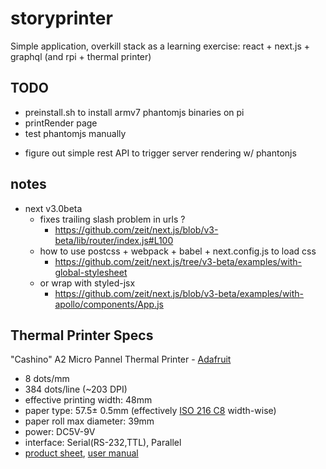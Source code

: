 storyprinter
============
Simple application, overkill stack as a learning exercise: react + next.js + graphql (and rpi + thermal printer)

TODO
----
+ preinstall.sh to install armv7 phantomjs binaries on pi
+ printRender page
+ test phantomjs manually
- figure out simple rest API to trigger server rendering w/ phantonjs

notes
-----
- next v3.0beta
  - fixes trailing slash problem in urls ?
    - https://github.com/zeit/next.js/blob/v3-beta/lib/router/index.js#L100
  - how to use postcss + webpack + babel + next.config.js to load css
    - https://github.com/zeit/next.js/tree/v3-beta/examples/with-global-stylesheet
  - or wrap with styled-jsx
    - https://github.com/zeit/next.js/blob/v3-beta/examples/with-apollo/components/App.js



Thermal Printer Specs
---------------------
"Cashino" A2 Micro Pannel Thermal Printer -  [Adafruit](https://learn.adafruit.com/mini-thermal-receipt-printer?view=all)
- 8 dots/mm
- 384 dots/line (~203 DPI)
- effective printing width: 48mm
- paper type: 57.5± 0.5mm (effectively [ISO 216 C8](https://en.wikipedia.org/wiki/ISO_216#Dimensions_of_A.2C_B_and_C_Series) width-wise)
- paper roll max diameter: 39mm
- power: DC5V-9V
- interface: Serial(RS-232,TTL), Parallel
- [product sheet](http://www.adafruit.com/datasheets/cashino%20thermal%20printer%20a2.pdf), [user manual](https://cdn-shop.adafruit.com/datasheets/CSN-A2+User+Manual.pdf)
